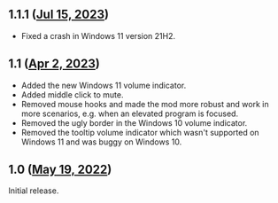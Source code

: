 ## 1.1.1 ([Jul 15, 2023](https://github.com/ramensoftware/windhawk-mods/blob/976339b249645ff6874144f4037886085e0f1411/mods/taskbar-volume-control.wh.cpp))

* Fixed a crash in Windows 11 version 21H2.
## 1.1 ([Apr 2, 2023](https://github.com/ramensoftware/windhawk-mods/blob/504d0704581f14714990fe7c3271070711679b0e/mods/taskbar-volume-control.wh.cpp))

* Added the new Windows 11 volume indicator.
* Added middle click to mute.
* Removed mouse hooks and made the mod more robust and work in more scenarios, e.g. when an elevated program is focused.
* Removed the ugly border in the Windows 10 volume indicator.
* Removed the tooltip volume indicator which wasn't supported on Windows 11 and was buggy on Windows 10.
## 1.0 ([May 19, 2022](https://github.com/ramensoftware/windhawk-mods/blob/467699b935313e8785c14753b063c5fddc28ac87/mods/taskbar-volume-control.wh.cpp))

Initial release.
